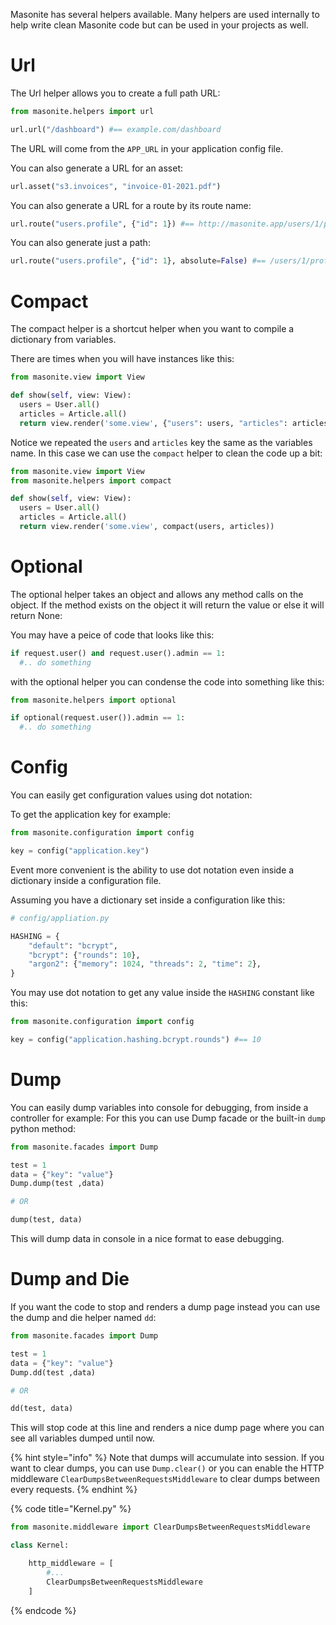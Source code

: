 Masonite has several helpers available. Many helpers are used internally to help write clean Masonite code but can be used in your projects as well.

# Url

The Url helper allows you to create a full path URL:

```python
from masonite.helpers import url

url.url("/dashboard") #== example.com/dashboard
```

The URL will come from the `APP_URL` in your application config file.

You can also generate a URL for an asset:

```python
url.asset("s3.invoices", "invoice-01-2021.pdf")
```

You can also generate a URL for a route by its route name:

```python
url.route("users.profile", {"id": 1}) #== http://masonite.app/users/1/profile/
```

You can also generate just a path:

```python
url.route("users.profile", {"id": 1}, absolute=False) #== /users/1/profile/
```

# Compact

The compact helper is a shortcut helper when you want to compile a dictionary from variables.

There are times when you will have instances like this:

```python
from masonite.view import View

def show(self, view: View):
  users = User.all()
  articles = Article.all()
  return view.render('some.view', {"users": users, "articles": articles})
```

Notice we repeated the `users` and `articles` key the same as the variables name. In this case we can use the `compact` helper to clean the code up a bit:

```python
from masonite.view import View
from masonite.helpers import compact

def show(self, view: View):
  users = User.all()
  articles = Article.all()
  return view.render('some.view', compact(users, articles))
```

# Optional

The optional helper takes an object and allows any method calls on the object. If the method exists on the object it will return the value or else it will return None:

You may have a peice of code that looks like this:

```python
if request.user() and request.user().admin == 1:
  #.. do something
```

with the optional helper you can condense the code into something like this:

```python
from masonite.helpers import optional

if optional(request.user()).admin == 1:
  #.. do something
```

# Config

You can easily get configuration values using dot notation:

To get the application key for example:

```python
from masonite.configuration import config

key = config("application.key")
```

Event more convenient is the ability to use dot notation even inside a dictionary inside a configuration file.

Assuming you have a dictionary set inside a configuration like this:

```python
# config/appliation.py

HASHING = {
    "default": "bcrypt",
    "bcrypt": {"rounds": 10},
    "argon2": {"memory": 1024, "threads": 2, "time": 2},
}
```

You may use dot notation to get any value inside the `HASHING` constant like this:

```python
from masonite.configuration import config

key = config("application.hashing.bcrypt.rounds") #== 10
```

# Dump

You can easily dump variables into console for debugging, from inside a controller for example:
For this you can use Dump facade or the built-in `dump` python method:

```python
from masonite.facades import Dump

test = 1
data = {"key": "value"}
Dump.dump(test ,data)

# OR

dump(test, data)
```

This will dump data in console in a nice format to ease debugging.

# Dump and Die

If you want the code to stop and renders a dump page instead you can use the dump and die helper
named `dd`:

```python
from masonite.facades import Dump

test = 1
data = {"key": "value"}
Dump.dd(test ,data)

# OR

dd(test, data)
```

This will stop code at this line and renders a nice dump page where you can see all variables dumped
until now.

{% hint style="info" %}
Note that dumps will accumulate into session. If you want to clear dumps, you can use `Dump.clear()`
or you can enable the HTTP middleware `ClearDumpsBetweenRequestsMiddleware` to clear dumps
between every requests.
{% endhint %}

{% code title="Kernel.py" %}

```python
from masonite.middleware import ClearDumpsBetweenRequestsMiddleware

class Kernel:

    http_middleware = [
        #...
        ClearDumpsBetweenRequestsMiddleware
    ]
```

{% endcode %}
